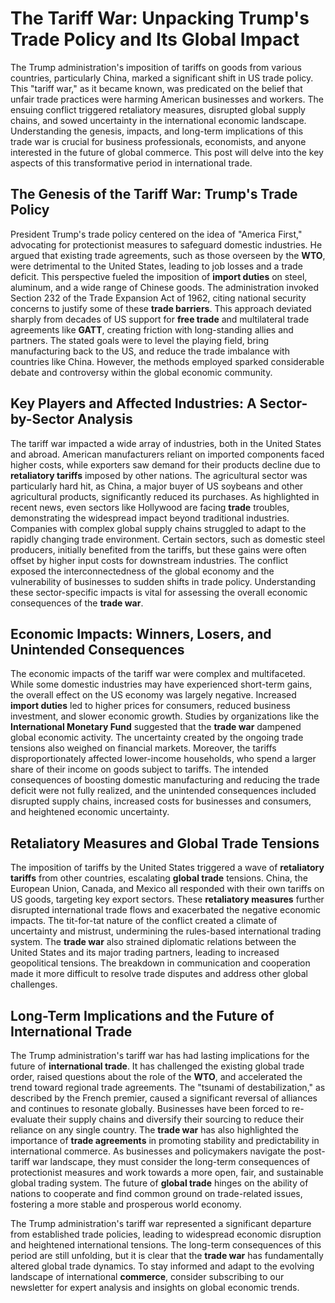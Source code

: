 # The Tariff War: Unpacking Trump's Trade Policy and Its Global Impact

The Trump administration's imposition of tariffs on goods from various countries, particularly China, marked a significant shift in US trade policy. This "tariff war," as it became known, was predicated on the belief that unfair trade practices were harming American businesses and workers. The ensuing conflict triggered retaliatory measures, disrupted global supply chains, and sowed uncertainty in the international economic landscape. Understanding the genesis, impacts, and long-term implications of this trade war is crucial for business professionals, economists, and anyone interested in the future of global commerce. This post will delve into the key aspects of this transformative period in international trade.

## The Genesis of the Tariff War: Trump's Trade Policy

President Trump's trade policy centered on the idea of "America First," advocating for protectionist measures to safeguard domestic industries. He argued that existing trade agreements, such as those overseen by the **WTO**, were detrimental to the United States, leading to job losses and a trade deficit. This perspective fueled the imposition of **import duties** on steel, aluminum, and a wide range of Chinese goods. The administration invoked Section 232 of the Trade Expansion Act of 1962, citing national security concerns to justify some of these **trade barriers**. This approach deviated sharply from decades of US support for **free trade** and multilateral trade agreements like **GATT**, creating friction with long-standing allies and partners. The stated goals were to level the playing field, bring manufacturing back to the US, and reduce the trade imbalance with countries like China. However, the methods employed sparked considerable debate and controversy within the global economic community.

## Key Players and Affected Industries: A Sector-by-Sector Analysis

The tariff war impacted a wide array of industries, both in the United States and abroad. American manufacturers reliant on imported components faced higher costs, while exporters saw demand for their products decline due to **retaliatory tariffs** imposed by other nations. The agricultural sector was particularly hard hit, as China, a major buyer of US soybeans and other agricultural products, significantly reduced its purchases. As highlighted in recent news, even sectors like Hollywood are facing **trade** troubles, demonstrating the widespread impact beyond traditional industries. Companies with complex global supply chains struggled to adapt to the rapidly changing trade environment. Certain sectors, such as domestic steel producers, initially benefited from the tariffs, but these gains were often offset by higher input costs for downstream industries. The conflict exposed the interconnectedness of the global economy and the vulnerability of businesses to sudden shifts in trade policy. Understanding these sector-specific impacts is vital for assessing the overall economic consequences of the **trade war**.

## Economic Impacts: Winners, Losers, and Unintended Consequences

The economic impacts of the tariff war were complex and multifaceted. While some domestic industries may have experienced short-term gains, the overall effect on the US economy was largely negative. Increased **import duties** led to higher prices for consumers, reduced business investment, and slower economic growth. Studies by organizations like the **International Monetary Fund** suggested that the **trade war** dampened global economic activity. The uncertainty created by the ongoing trade tensions also weighed on financial markets. Moreover, the tariffs disproportionately affected lower-income households, who spend a larger share of their income on goods subject to tariffs. The intended consequences of boosting domestic manufacturing and reducing the trade deficit were not fully realized, and the unintended consequences included disrupted supply chains, increased costs for businesses and consumers, and heightened economic uncertainty.

## Retaliatory Measures and Global Trade Tensions

The imposition of tariffs by the United States triggered a wave of **retaliatory tariffs** from other countries, escalating **global trade** tensions. China, the European Union, Canada, and Mexico all responded with their own tariffs on US goods, targeting key export sectors. These **retaliatory measures** further disrupted international trade flows and exacerbated the negative economic impacts. The tit-for-tat nature of the conflict created a climate of uncertainty and mistrust, undermining the rules-based international trading system. The **trade war** also strained diplomatic relations between the United States and its major trading partners, leading to increased geopolitical tensions. The breakdown in communication and cooperation made it more difficult to resolve trade disputes and address other global challenges.

## Long-Term Implications and the Future of International Trade

The Trump administration's tariff war has had lasting implications for the future of **international trade**. It has challenged the existing global trade order, raised questions about the role of the **WTO**, and accelerated the trend toward regional trade agreements. The "tsunami of destabilization," as described by the French premier, caused a significant reversal of alliances and continues to resonate globally. Businesses have been forced to re-evaluate their supply chains and diversify their sourcing to reduce their reliance on any single country. The **trade war** has also highlighted the importance of **trade agreements** in promoting stability and predictability in international commerce. As businesses and policymakers navigate the post-tariff war landscape, they must consider the long-term consequences of protectionist measures and work towards a more open, fair, and sustainable global trading system. The future of **global trade** hinges on the ability of nations to cooperate and find common ground on trade-related issues, fostering a more stable and prosperous world economy.

The Trump administration's tariff war represented a significant departure from established trade policies, leading to widespread economic disruption and heightened international tensions. The long-term consequences of this period are still unfolding, but it is clear that the **trade war** has fundamentally altered global trade dynamics. To stay informed and adapt to the evolving landscape of international **commerce**, consider subscribing to our newsletter for expert analysis and insights on global economic trends.